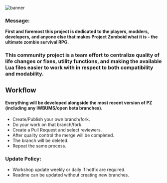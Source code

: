 ![banner](https://raw.githubusercontent.com/ChuckTheSheep/pz-community-patch/main/images/bannerTrim.png)
####
####
### Message:
<b>First and foremost this project is dedicated to the players, modders, developers, and anyone else that makes Project Zomboid what it is - the ultimate zombie survival RPG.</b>

####
### This community project is a team effort to centralize quality of life changes or fixes, utility functions, and making the available Lua files easier to work with in respect to both compatibility and modability.

###
## Workflow
#### Everything will be developed alongside the most recent version of PZ (including any IWBUMS/open beta branches).

- Create/Publish your own branch/fork.  
- Do your work on that branch/fork.
- Create a Pull Request and select reviewers.  
- After quality control the merge will be completed.  
- The branch will be deleted.  
- Repeat the same process.  
  
### Update Policy:
- Workshop update weekly or daily if hotfix are required.
- Readme can be updated without creating new branches.

